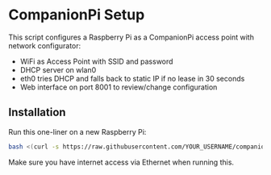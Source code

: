 # CompanionPi Setup

This script configures a Raspberry Pi as a CompanionPi access point with network configurator:

- WiFi as Access Point with SSID and password
- DHCP server on wlan0
- eth0 tries DHCP and falls back to static IP if no lease in 30 seconds
- Web interface on port 8001 to review/change configuration

## Installation

Run this one-liner on a new Raspberry Pi:

```bash
bash <(curl -s https://raw.githubusercontent.com/YOUR_USERNAME/companionpi-wifi/main/install.sh)
```

Make sure you have internet access via Ethernet when running this.
